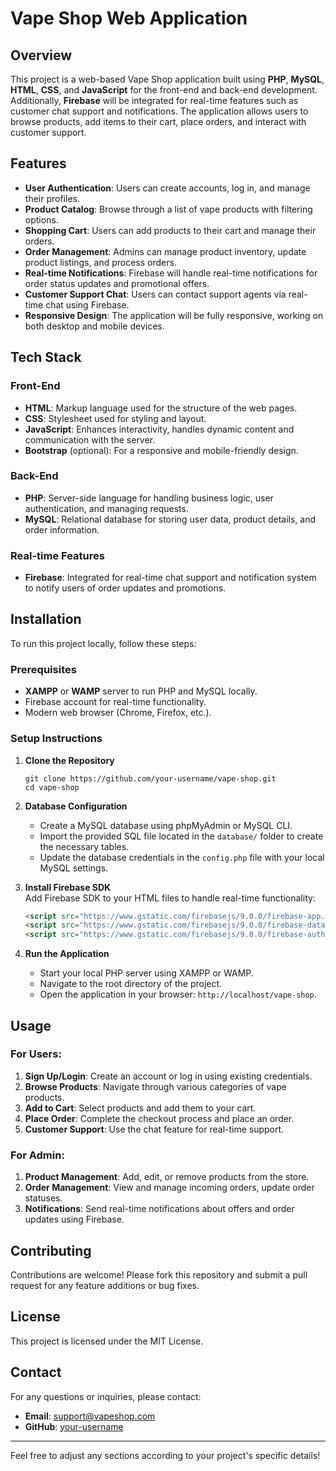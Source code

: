 
# Vape Shop Web Application

## Overview
This project is a web-based Vape Shop application built using **PHP**, **MySQL**, **HTML**, **CSS**, and **JavaScript** for the front-end and back-end development. Additionally, **Firebase** will be integrated for real-time features such as customer chat support and notifications. The application allows users to browse products, add items to their cart, place orders, and interact with customer support.

## Features
- **User Authentication**: Users can create accounts, log in, and manage their profiles.
- **Product Catalog**: Browse through a list of vape products with filtering options.
- **Shopping Cart**: Users can add products to their cart and manage their orders.
- **Order Management**: Admins can manage product inventory, update product listings, and process orders.
- **Real-time Notifications**: Firebase will handle real-time notifications for order status updates and promotional offers.
- **Customer Support Chat**: Users can contact support agents via real-time chat using Firebase.
- **Responsive Design**: The application will be fully responsive, working on both desktop and mobile devices.

## Tech Stack
### Front-End
- **HTML**: Markup language used for the structure of the web pages.
- **CSS**: Stylesheet used for styling and layout.
- **JavaScript**: Enhances interactivity, handles dynamic content and communication with the server.
- **Bootstrap** (optional): For a responsive and mobile-friendly design.

### Back-End
- **PHP**: Server-side language for handling business logic, user authentication, and managing requests.
- **MySQL**: Relational database for storing user data, product details, and order information.

### Real-time Features
- **Firebase**: Integrated for real-time chat support and notification system to notify users of order updates and promotions.

## Installation
To run this project locally, follow these steps:

### Prerequisites
- **XAMPP** or **WAMP** server to run PHP and MySQL locally.
- Firebase account for real-time functionality.
- Modern web browser (Chrome, Firefox, etc.).

### Setup Instructions
1. **Clone the Repository**  
   ```
   git clone https://github.com/your-username/vape-shop.git
   cd vape-shop
   ```

2. **Database Configuration**  
   - Create a MySQL database using phpMyAdmin or MySQL CLI.
   - Import the provided SQL file located in the `database/` folder to create the necessary tables.
   - Update the database credentials in the `config.php` file with your local MySQL settings.

3. **Install Firebase SDK**  
   Add Firebase SDK to your HTML files to handle real-time functionality:
   ```html
   <script src="https://www.gstatic.com/firebasejs/9.0.0/firebase-app.js"></script>
   <script src="https://www.gstatic.com/firebasejs/9.0.0/firebase-database.js"></script>
   <script src="https://www.gstatic.com/firebasejs/9.0.0/firebase-auth.js"></script>
   ```

4. **Run the Application**  
   - Start your local PHP server using XAMPP or WAMP.
   - Navigate to the root directory of the project.
   - Open the application in your browser: `http://localhost/vape-shop`.

## Usage
### For Users:
1. **Sign Up/Login**: Create an account or log in using existing credentials.
2. **Browse Products**: Navigate through various categories of vape products.
3. **Add to Cart**: Select products and add them to your cart.
4. **Place Order**: Complete the checkout process and place an order.
5. **Customer Support**: Use the chat feature for real-time support.

### For Admin:
1. **Product Management**: Add, edit, or remove products from the store.
2. **Order Management**: View and manage incoming orders, update order statuses.
3. **Notifications**: Send real-time notifications about offers and order updates using Firebase.

## Contributing
Contributions are welcome! Please fork this repository and submit a pull request for any feature additions or bug fixes.

## License
This project is licensed under the MIT License.

## Contact
For any questions or inquiries, please contact:
- **Email**: support@vapeshop.com
- **GitHub**: [your-username](https://github.com/your-username)

---

Feel free to adjust any sections according to your project's specific details!
